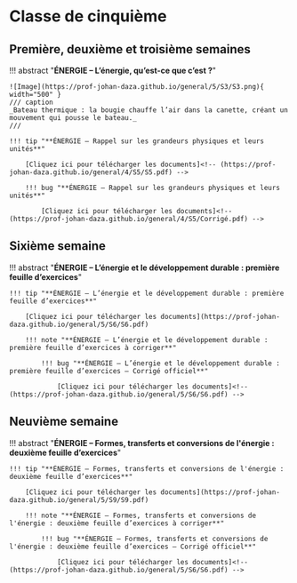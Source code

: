# Classe de cinquième

## Première, deuxième et troisième semaines

!!! abstract "**ÉNERGIE – L’énergie, qu’est-ce que c’est ?**"

    ![Image](https://prof-johan-daza.github.io/general/5/S3/S3.png){ width="500" }
    /// caption 
    _Bateau thermique : la bougie chauffe l’air dans la canette, créant un mouvement qui pousse le bateau._
    ///

    !!! tip "**ÉNERGIE – Rappel sur les grandeurs physiques et leurs unités**"

        [Cliquez ici pour télécharger les documents]<!-- (https://prof-johan-daza.github.io/general/4/S5/S5.pdf) -->
            
        !!! bug "**ÉNERGIE – Rappel sur les grandeurs physiques et leurs unités**"
                            
            [Cliquez ici pour télécharger les documents]<!-- (https://prof-johan-daza.github.io/general/4/S5/Corrigé.pdf) -->

## Sixième semaine

!!! abstract "**ÉNERGIE – L’énergie et le développement durable : première feuille d’exercices**"

       
    !!! tip "**ÉNERGIE – L’énergie et le développement durable : première feuille d’exercices**"

        [Cliquez ici pour télécharger les documents](https://prof-johan-daza.github.io/general/5/S6/S6.pdf)

        !!! note "**ÉNERGIE – L’énergie et le développement durable : première feuille d’exercices à corriger**"
          
            !!! bug "**ÉNERGIE – L’énergie et le développement durable : première feuille d’exercices – Corrigé officiel**"

                [Cliquez ici pour télécharger les documents]<!-- (https://prof-johan-daza.github.io/general/5/S6/S6.pdf) -->

## Neuvième semaine

!!! abstract "**ÉNERGIE – Formes, transferts et conversions de l'énergie : deuxième feuille d’exercices**"

    
    !!! tip "**ÉNERGIE – Formes, transferts et conversions de l'énergie : deuxième feuille d’exercices**"

        [Cliquez ici pour télécharger les documents](https://prof-johan-daza.github.io/general/5/S9/S9.pdf)

        !!! note "**ÉNERGIE – Formes, transferts et conversions de l'énergie : deuxième feuille d’exercices à corriger**"
          
            !!! bug "**ÉNERGIE – Formes, transferts et conversions de l'énergie : deuxième feuille d’exercices – Corrigé officiel**"

                [Cliquez ici pour télécharger les documents]<!-- (https://prof-johan-daza.github.io/general/5/S6/S6.pdf) -->  
                